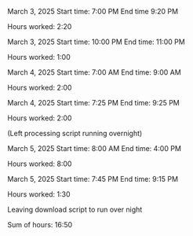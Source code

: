 March 3, 2025
Start time: 7:00 PM
End time 9:20 PM

Hours worked: 2:20

March 3, 2025
Start time: 10:00 PM
End time: 11:00 PM

Hours worked: 1:00

March 4, 2025
Start time: 7:00 AM
End time: 9:00 AM

Hours worked: 2:00

March 4, 2025
Start time: 7:25 PM
End time: 9:25 PM

Hours worked: 2:00 

(Left processing script running overnight)

March 5, 2025
Start time: 8:00 AM
End time: 4:00 PM

Hours worked: 8:00 


March 5, 2025
Start time: 7:45 PM
End time: 9:15 PM

Hours worked: 1:30 

Leaving download script to run over night

Sum of hours: 16:50 






